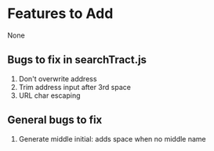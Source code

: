 # Features to Add
None

## Bugs to fix in searchTract.js
1. Don't overwrite address
2. Trim address input after 3rd space
3. URL char escaping

## General bugs to fix
1. Generate middle initial: adds space when no middle name
